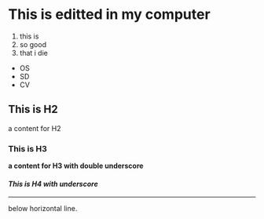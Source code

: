 # This is editted in **my computer**
1. this is 
2. so good
3. that i die

* OS
* SD
* CV

## This is H2
a content for H2
### This is H3
__a content for H3 with double underscore__
#### _This is H4 with underscore_
***
below horizontal line.